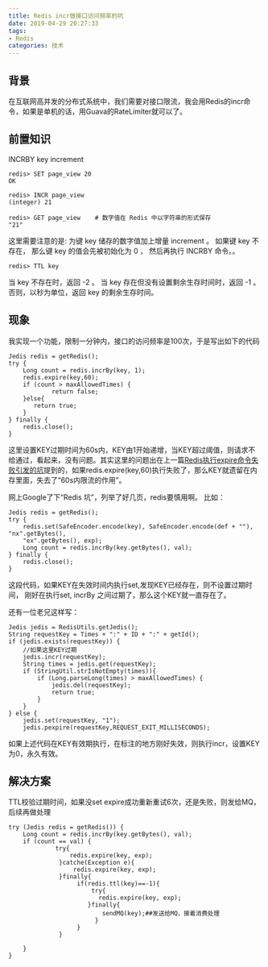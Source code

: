 ```yaml
---
title: Redis incr做接口访问频率的坑
date: 2019-04-29 20:27:33
tags:
- Redis
categories: 技术
---
```


## 背景
在互联网高并发的分布式系统中，我们需要对接口限流，我会用Redis的incr命令，如果是单机的话，用Guava的RateLimiter就可以了。

## 前置知识

INCRBY key increment

```
redis> SET page_view 20
OK

redis> INCR page_view
(integer) 21

redis> GET page_view    # 数字值在 Redis 中以字符串的形式保存
"21"
```

这里需要注意的是:
为键 key 储存的数字值加上增量 increment 。
如果键 key 不存在， 那么键 key 的值会先被初始化为 0 ， 然后再执行 INCRBY 命令。。

```
redis> TTL key
```

当 key 不存在时，返回 -2 。 当 key 存在但没有设置剩余生存时间时，返回 -1 。 否则，以秒为单位，返回 key 的剩余生存时间。




## 现象

我实现一个功能，限制一分钟内，接口的访问频率是100次，于是写出如下的代码

```
Jedis redis = getRedis();
try {
    Long count = redis.incrBy(key, 1);
    redis.expire(key,60);
    if (count > maxAllowedTimes) {
			return false;
	}else{
	   return true;
	}
} finally {
    redis.close();
}
```
这里设置KEY过期时间为60s内，KEY由1开始递增，当KEY超过阈值，则请求不给通过，看起来，没有问题。其实这里的问题出在上一篇[Redis执行expire命令失败引发的坑](https://huangchunwu.github.io/2019/04/28/Redis%E6%89%A7%E8%A1%8Cexpire%E5%91%BD%E4%BB%A4%E5%A4%B1%E8%B4%A5%E5%BC%95%E5%8F%91%E7%9A%84%E5%9D%91/)提到的，如果redis.expire(key,60)执行失败了，那么KEY就遗留在内存里面，失去了“60s内限流的作用”。

网上Google了下“Redis 坑”，列举了好几页，redis要慎用啊。
比如：
```
Jedis redis = getRedis();
try {
    redis.set(SafeEncoder.encode(key), SafeEncoder.encode(def + ""), "nx".getBytes(),
    "ex".getBytes(), exp);
    Long count = redis.incrBy(key.getBytes(), val);
} finally {
    redis.close();
}
```
这段代码，如果KEY在失效时间内执行set,发现KEY已经存在，则不设置过期时间，
刚好在执行set, incrBy 之间过期了，那么这个KEY就一直存在了。

还有一位老兄这样写：

```
Jedis jedis = RedisUtils.getJedis();
String requestKey = Times + ":" + ID + ":" + getId();
if (jedis.exists(requestKey)) {
    //如果这里KEY过期
	jedis.incr(requestKey);
	String times = jedis.get(requestKey);
	if (StringUtil.strIsNotEmpty(times)){
		if (Long.parseLong(times) > maxAllowedTimes) {
			jedis.del(requestKey);
			return true;
		}
	}
} else {
	jedis.set(requestKey, "1");
	jedis.pexpire(requestKey,REQUEST_EXIT_MILLISECONDS);
```

如果上述代码在KEY有效期执行，在标注的地方刚好失效，则执行incr，设置KEY为0，永久有效。

## 解决方案
TTL校验过期时间，如果没set expire成功重新重试6次，还是失败，则发给MQ，后续再做处理
```
try (Jedis redis = getRedis()) {
	Long count = redis.incrBy(key.getBytes(), val);
	if (count == val) {
             try{
                 redis.expire(key, exp);
              }catche(Exception e){ 
                  redis.expire(key, exp);
              }finally{
                   if(redis.ttl(key)==-1){
                       try{   
                         redis.expire(key, exp);
                      }finally{
                          sendMQ(key);##发送给MQ，接着消费处理
                        }
                   }
              }
	   
	}
}
```